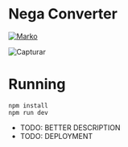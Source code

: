# Nega Converter

[![Marko](https://img.shields.io/badge/marko-1)](https://markojs.com/)

![Capturar](https://github.com/user-attachments/assets/e027768b-c322-4006-ae22-34a97bc6f53b)



# Running

```
npm install
npm run dev
```

- TODO: BETTER DESCRIPTION
- TODO: DEPLOYMENT
